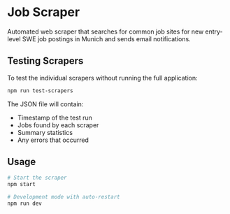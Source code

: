 # Job Scraper

Automated web scraper that searches for common job sites for new entry-level SWE job postings in Munich and sends email notifications.

## Testing Scrapers

To test the individual scrapers without running the full application:

```bash
npm run test-scrapers
```

The JSON file will contain:
- Timestamp of the test run
- Jobs found by each scraper
- Summary statistics
- Any errors that occurred

## Usage

```bash
# Start the scraper
npm start

# Development mode with auto-restart
npm run dev
```
